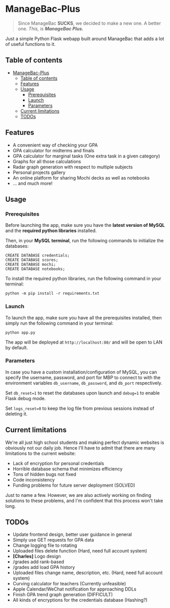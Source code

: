 # ManageBac-Plus
> Since ManageBac **SUCKS**, we decided to make a new one. A better one. *This, is **ManageBac Plus.***

Just a simple Python Flask webapp built around ManageBac that adds a lot of useful functions to it.

## Table of contents
<!-- TOC -->
* [ManageBac-Plus](#managebac-plus)
  * [Table of contents](#table-of-contents)
  * [Features](#features)
  * [Usage](#usage)
    * [Prerequisites](#prerequisites)
    * [Launch](#launch)
    * [Parameters](#parameters)
  * [Current limitations](#current-limitations)
  * [TODOs](#todos)
<!-- TOC -->

## Features
- A convenient way of checking your GPA
- GPA calculator for midterms and finals
- GPA calculator for marginal tasks (One extra task in a given category)
- Graphs for all those calculations
- Radar graph generation with respect to multiple subjects
- Personal projects gallery
- An online platform for sharing Mochi decks as well as notebooks
- ... and much more!

## Usage
### Prerequisites
Before launching the app, make sure you have the **latest version of MySQL** and the **required python libraries** installed.

Then, in your **MySQL terminal**, run the following commands to initialize the databases:
```shell
CREATE DATABASE credentials;
CREATE DATABASE scores;
CREATE DATABASE mochi;
CREATE DATABASE notebooks;
```
To install the required python libraries, run the following command in your terminal:
```shell
python -m pip install -r requirements.txt
```
### Launch
To launch the app, make sure you have all the prerequisites installed, then simply run the following command in your terminal:
```shell
python app.py
```
The app will be deployed at `http://localhost:80/` and will be open to LAN by default.
### Parameters
In case you have a custom installation/configuration of MySQL, you can specify the username, password, and port for MBP to connect to with the environment variables `db_username`, `db_password`, and `db_port` respectively.

Set `db_reset=1` to reset the databases upon launch and `debug=1` to enable Flask debug mode.

Set `logs_reset=0` to keep the log file from previous sessions instead of deleting it.

## Current limitations
We're all just high school students and making perfect dynamic websites is obviously not our daily job. Hence I'll have to admit that there are many limitations to the current website:
- Lack of encryption for personal credentials
- Horrible database schema that minimizes efficiency
- Tons of hidden bugs not fixed
- Code inconsistency
- Funding problems for future server deployment (SOLVED)

Just to name a few. However, we are also actively working on finding solutions to these problems, and I'm confident that this process won't take long.

## TODOs
- Update frontend design, better user guidance in general
- Simply use GET requests for GPA data
- Change logging file to rotating
- Uploaded files delete function (Hard, need full account system)
- **[Charles]** Logo design
- /grades add rank-based
- /grades add load GPA history
- Uploaded files change name, description, etc. (Hard, need full account system)
- Curving calculator for teachers (Currently unfeasible)
- Apple Calendar/WeChat notification for approaching DDLs
- Finish GPA trend graph generation (DIFFICULT)
- All kinds of encryptions for the credentials database (Hashing?)
